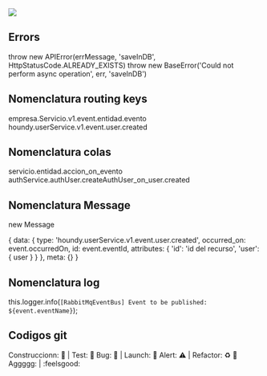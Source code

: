 <a href="https://github.com/yocheco/micro-service-event-template/actions/workflows/test.yml">
    <img src="https://github.com/yocheco/micro-service-event-template/actions/workflows/badge.svg" />
</a>

## Errors
throw new APIError(errMessage, 'saveInDB', HttpStatusCode.ALREADY_EXISTS)
throw new BaseError('Could not perform async operation', err, 'saveInDB')

## Nomenclatura routing keys
empresa.Servicio.v1.event.entidad.evento
houndy.userService.v1.event.user.created
## Nomenclatura colas
servicio.entidad.accion_on_evento
authService.authUser.createAuthUser_on_user.created


## Nomenclatura Message
new Message

{
  data: {
    type: 'houndy.userService.v1.event.user.created',
    occurred_on: event.occurredOn,
    id: event.eventId,
    attributes: {
      'id': 'id del recurso',
      'user':{ user }
    }
  },
  meta: {}
}

## Nomenclatura log
this.logger.info(`[RabbitMqEventBus] Event to be published: ${event.eventName}`);

## Codigos git

Construccionn: :construction: | Test: :test_tube:
Bug: :space_invader: | Launch: :rocket:
Alert: :warning: | Refactor: :recycle: :poop:
Aggggg: | :feelsgood:
